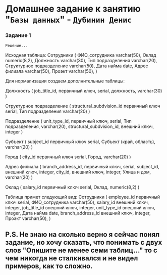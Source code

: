 # Домашнее задание к занятию "`Базы данных`" - `Дубинин Денис`



### Задание 1

`Решение...`

Исходная таблица: Сотрудники (
	ФИО_сотрудника  	varchar(50),
	Оклад 			numeric(8,2),
	Должность		varchar(30),
	Тип подразделения 	varchar(20),
	Структурное подразделение varchar(50),
	Дата найма 		date,
	Адрес филиала 		varchar(50),
	Проэкт 			varchar(50),
)

Для нормализации создаем дополнительные таблицы:

Должность (
	job_title_id, первичный ключ, serial,
	должность, varchar(30)
)

Структурное подразделение (
	structural_subdvision_id первичный ключ serial,
	Тип подразделения varchar(20)
)

Подразделение (
	unit_type_id, первичный ключ, serial,
	Тип подразделения, varchar(20),
	structural_subdvision_id, внешний ключ, integer 
)

Субъект (
	subject_id первичный ключ serial,
	Субъект (край, область), varchar(20)
)

Город (
	city_id первичный ключ serial,
	Город, varchar(20)
)

Адрес филиала (
	branch_address_id, первичный ключ, serial,
	subject_id, внешний ключ, integer,
	city_id, внешний ключ, integer,
	Улица и дом, varchar(20) 
)

Оклад (
	salary_id первичный ключ serial,
	Оклад, numeric(8,2)
)

Таблица примет следующий вид:
Сотрудники (
	employee_id	первичный ключ serial,
	ФИО_сотрудника  varchar(50),
	salary_id 	внешний ключ, integer,
	job_title_id	внешний ключ, integer,
	unit_type_id 	внешний ключ, integer,
	Дата найма 	date,
	branch_address_id внешний ключ, integer,
	Проэкт 		varchar(50),
)



P.S. Не знаю на сколько верно я сейчас понял задание, но хочу сказать, 
что понимать с двух слов "Опишите не менее семи таблиц..." то с чем 
никогда не сталкивался и не видел примеров, как то сложно.
---


